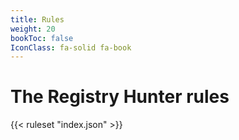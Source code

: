 ```yaml
---
title: Rules
weight: 20
bookToc: false
IconClass: fa-solid fa-book
---
```


# The Registry Hunter rules


{{< ruleset "index.json" >}}
